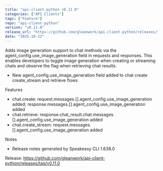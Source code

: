 ```yaml
---
title: "api-client-python v0.11.0"
categories: ["API Clients"]
tags: ["Feature"]
repo: "api-client-python"
version: "v0.11.0"
release_url: "https://github.com/gleanwork/api-client-python/releases/tag/v0.11.0"
date: "2025-10-22"
---
```

Adds image generation support to chat methods via the agent_config.use_image_generation field in requests and responses. This enables developers to toggle image generation when creating or streaming chats and observe the flag when retrieving chat results.

- New agent_config.use_image_generation field added to chat create create_stream and retrieve flows

Features
- chat.create: request.messages.[].agent_config.use_image_generation added; response.messages.[].agent_config.use_image_generation added
- chat.retrieve: response.chat_result.chat.messages.[].agent_config.use_image_generation added
- chat.create_stream: request.messages.[].agent_config.use_image_generation added

Notes
- Release notes generated by Speakeasy CLI 1.638.0

Release: https://github.com/gleanwork/api-client-python/releases/tag/v0.11.0
